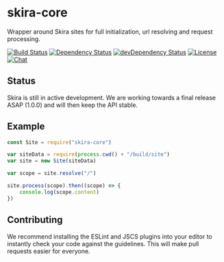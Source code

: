 # skira-core

Wrapper around Skira sites for full initialization, url resolving and request processing.

[![Build Status][ci-image]][ci-url]
[![Dependency Status][deps-image]][deps-url]
[![devDependency Status][devdeps-image]][devdeps-url]
[![License][license-image]][license-url]
[![Chat][chat-image]][chat-url]

## Status

Skira is still in active development. We are working towards a final release ASAP (1.0.0) and will then keep the API stable.

## Example

```js
const Site = require("skira-core")

var siteData = require(process.cwd() + "/build/site")
var site = new Site(siteData)

var scope = site.resolve("/")

site.process(scope).then((scope) => {
    console.log(scope.content)
})
```

## Contributing

We recommend installing the ESLint and JSCS plugins into your editor to instantly check your code against the guidelines. This will make pull requests easier for everyone.

[ci-image]: https://img.shields.io/travis/skira-project/core.svg
[ci-url]: https://travis-ci.org/skira-project/core
[deps-image]: https://img.shields.io/david/skira-project/core.svg
[deps-url]: https://david-dm.org/skira-project/core
[devdeps-image]: https://img.shields.io/david/dev/skira-project/core.svg
[devdeps-url]: https://david-dm.org/skira-project/core#info=devDependencies
[license-image]: https://img.shields.io/github/license/skira-project/core.svg
[license-url]: LICENSE
[chat-image]: https://img.shields.io/gitter/room/skira-project/skira.svg
[chat-url]: https://gitter.im/skira-project/skira
